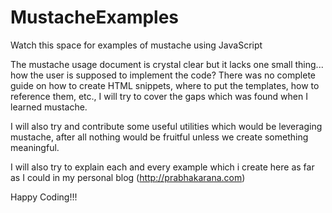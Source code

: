 MustacheExamples
================

Watch this space for examples of mustache using JavaScript

The mustache usage document is crystal clear but it lacks one small thing... how the user is supposed to implement the code? There was no complete guide on how to create HTML snippets, where to put the templates, how to reference them, etc., I will try to cover the gaps which was found when I learned mustache.

I will also try and contribute some useful utilities which would be leveraging mustache, after all nothing would be fruitful unless we create something meaningful.

I will also try to explain each and every example which i create here as far as I could in my personal blog (http://prabhakarana.com)

Happy Coding!!!
